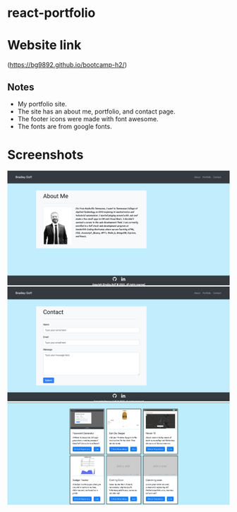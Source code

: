 # react-portfolio

# Website link

(https://bg9892.github.io/bootcamp-h2/)

## Notes

- My portfolio site.
- The site has an about me, portfolio, and contact page.
- The footer icons were made with font awesome.
- The fonts are from google fonts.

# Screenshots

![Index](portfolio/public/Assets/Images/screenshot1.png)
![Contact](portfolio/public/Assets/Images/screenshot2.png)
![Portfolio](portfolio/public/Assets/Images/screenshot3.png)

